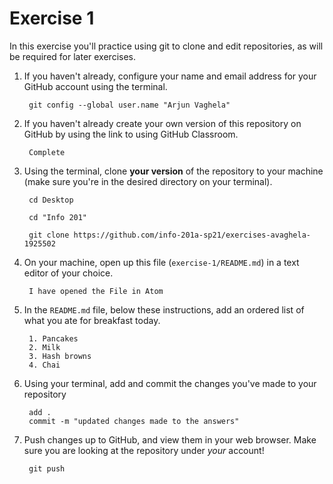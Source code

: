 # Exercise 1
In this exercise you'll practice using git to clone and edit repositories, as will be required for later exercises.

1. If you haven't already, configure your name and email address for your GitHub account using the terminal.

        git config --global user.name "Arjun Vaghela"

2. If you haven't already create your own version of this repository on GitHub by using the link to using GitHub Classroom.

        Complete

3. Using the terminal, clone **your version** of the repository to your machine (make sure you're in the desired directory on your terminal).

        cd Desktop

        cd "Info 201"

        git clone https://github.com/info-201a-sp21/exercises-avaghela-1925502


4. On your machine, open up this file (`exercise-1/README.md`) in a text editor of your choice.

        I have opened the File in Atom

5. In the `README.md` file, below these instructions, add an ordered list of what you ate for breakfast today.

        1. Pancakes
        2. Milk
        3. Hash browns
        4. Chai

6. Using your terminal, add and commit the changes you've made to your repository

        add .
        commit -m "updated changes made to the answers"

7. Push changes up to GitHub, and view them in your web browser. Make sure you are looking at the repository under _your_ account!

        git push
